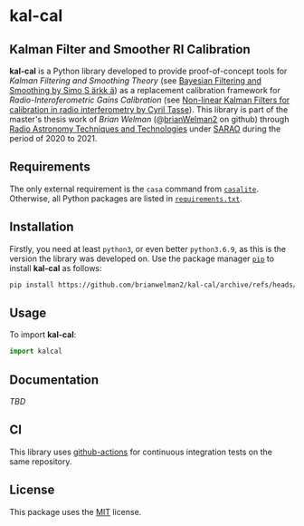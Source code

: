 # kal-cal
## Kalman Filter and Smoother RI Calibration

**kal-cal** is a Python library developed to provide proof-of-concept tools for *Kalman Filtering and Smoothing Theory* (see [Bayesian Filtering and Smoothing by Simo S ̈arkk ̈a](https://users.aalto.fi/~ssarkka/pub/cup_book_online_20131111.pdf)) as a replacement calibration framework for *Radio-Interoferometric Gains Calibration* (see [Non-linear Kalman Filters for calibration in radio interferometry by Cyril Tasse](https://arxiv.org/abs/1403.6308)). This library is part of the master's thesis work of *Brian Welman* (@[brianWelman2](https://github.com/brianwelman2) on github) through [Radio Astronomy Techniques and Technologies](http://www.ratt-ru.org/) under [SARAO](https://www.sarao.ac.za/) during the period of 2020 to 2021.

## Requirements
The only external requirement is the `casa` command from [`casalite`](https://casa.nrao.edu/casa_obtaining.shtml). Otherwise, all Python packages are listed in [`requirements.txt`](https://github.com/brianwelman2/kal-cal/blob/main/requirements.txt).

## Installation

Firstly, you need at least `python3`, or even better `python3.6.9`, as this is the version the library was developed on. Use the package manager [`pip`](https://pip.pypa.io/en/stable/) to install **kal-cal** as follows:

```bash
pip install https://github.com/brianwelman2/kal-cal/archive/refs/heads/main.zip
```

## Usage
To import **kal-cal**:
```python
import kalcal
```
## Documentation
*TBD*

## CI
This library uses [github-actions](https://github.com/features/actions) for continuous integration tests on the same repository.

## License
This package uses the [MIT](https://choosealicense.com/licenses/mit/) license.